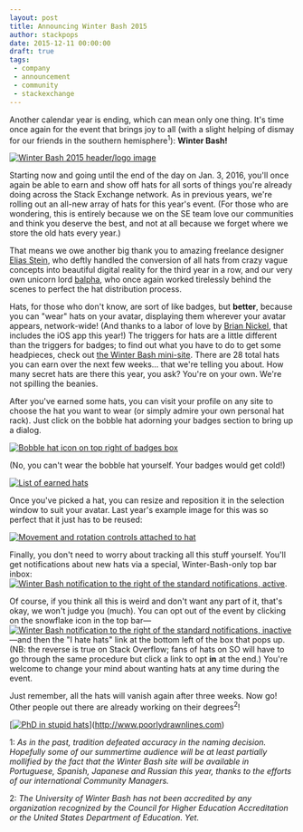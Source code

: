 ```yaml
---
layout: post
title: Announcing Winter Bash 2015
author: stackpops
date: 2015-12-11 00:00:00
draft: true
tags:
 - company
 - announcement
 - community
 - stackexchange
---
```

Another calendar year is ending, which can mean only one thing. It's time once again for the event that brings joy to all (with a slight helping of dismay for our friends in the southern hemisphere<sup>1</sup>): __Winter Bash!__

[![Winter Bash 2015 header/logo image][header]][header]

Starting now and going until the end of the day on Jan. 3, 2016, you'll once again be able to earn and show off hats for all sorts of things you're already doing across the Stack Exchange network. As in previous years, we're rolling out an all-new array of hats for this year's event. (For those who are wondering, this is entirely because we on the SE team love our communities and think you deserve the best, and not at all because we forget where we store the old hats every year.) 

That means we owe another big thank you to amazing freelance designer [Elias Stein](http://www.eliasstein.com), who deftly handled the conversion of all hats from crazy vague concepts into beautiful digital reality for the third year in a row, and our very own unicorn lord [balpha](http://stackoverflow.com/users/115866/balpha), who once again worked tirelessly behind the scenes to perfect the hat distribution process.

Hats, for those who don't know, are sort of like badges, but __better__, because you can "wear" hats on your avatar, displaying them wherever your avatar appears, network-wide! (And thanks to a labor of love by [Brian Nickel](http://stackoverflow.com/users/860000/brian-nickel), that includes the iOS app this year!) The triggers for hats are a little different than the triggers for badges; to find out what you have to do to get some headpieces, check out [the Winter Bash mini-site](http://winterbash2015.stackexchange.com). There are 28 total hats you can earn over the next few weeks… that we're telling you about. How many secret hats are there this year, you ask? You're on your own. We're not spilling the beanies.

After you've earned some hats, you can visit your profile on any site to choose the hat you want to wear (or simply admire your own personal hat rack). Just click on the bobble hat adorning your badges section to bring up a dialog.

[![Bobble hat icon on top right of badges box][bobble]][bobble]

(No, you can't wear the bobble hat yourself. Your badges would get cold!) 

[![List of earned hats][dialog]][dialog]

Once you've picked a hat, you can resize and reposition it in the selection window to suit your avatar. Last year's example image for this was so perfect that it just has to be reused:

[![Movement and rotation controls attached to hat][controls]][controls]

Finally, you don't need to worry about tracking all this stuff yourself. You'll get notifications about new hats via a special, Winter-Bash-only top bar inbox: [![Winter Bash notification to the right of the standard notifications, active][topbarNotif]][topbarNotif].

Of course, if you think all this is weird and don't want any part of it, that's okay, we won't judge you (much). You can opt out of the event by clicking on the snowflake icon in the top bar—[![Winter Bash notification to the right of the standard notifications, inactive][topbarSnowflake]][topbarSnowflake]—and then the "I hate hats" link at the bottom left of the box that pops up. (NB: the reverse is true on Stack Overflow; fans of hats on SO will have to go through the same procedure but click a link to opt __in__ at the end.) You're welcome to change your mind about wanting hats at any time during the event.

Just remember, all the hats will vanish again after three weeks. Now go! Other people out there are already working on their degrees<sup>2</sup>!

[[![PhD in stupid hats][comic]][comic]](http://www.poorlydrawnlines.com)

1: _As in the past, tradition defeated accuracy in the naming decision. Hopefully some of our summertime audience will be at least partially mollified by the fact that the Winter Bash site will be available in Portuguese, Spanish, Japanese and Russian this year, thanks to the efforts of our international Community Managers._

2: _The University of Winter Bash has not been accredited by any organization recognized by the Council for Higher Education Accreditation or the United States Department of Education. Yet._


  [header]: http://i.stack.imgur.com/KuxGa.png
  [bobble]: http://i.stack.imgur.com/DBp4D.png
  [dialog]: http://i.stack.imgur.com/I9T6s.png
  [controls]: https://i.stack.imgur.com/9lMdh.png
  [topbarNotif]: http://i.stack.imgur.com/NFMF5.png
  [topbarSnowflake]: http://i.stack.imgur.com/1Vw0M.png
  [comic]: http://poorlydrawnlines.com/wp-content/uploads/2015/11/cool-hat.png
